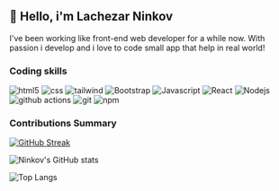 ## 👋 Hello,  i'm Lachezar Ninkov 
I've been working like front-end web developer for a while now.
With passion i develop and i love to code small app that help in real world!

<h3>Coding skills</h3>
<p>
  <img alt="html5" src="https://img.shields.io/badge/-HTML5-E34F26?style=flat-square&logo=html5&logoColor=white" />
  <img alt="css" src="https://img.shields.io/badge/-CSS3-1572B6?style=flat-square&logo=css5&logoColor=white" />
  <img alt="tailwind" src="https://img.shields.io/badge/-TailwindCSS-38B2AC?style=flat-square&logo=tailwindcss&logoColor=white" />
  <img alt="Bootstrap" src="https://img.shields.io/badge/-bootstrap-7953b3?style=flat-square&logo=javascript&logoColor=white" />
  <img alt="Javascript" src="https://img.shields.io/badge/-javascript-f7df1c?style=flat-square&logo=javascript&logoColor=black" />
  <img alt="React" src="https://img.shields.io/badge/-React-45b8d8?style=flat-square&logo=react&logoColor=white" />
  <img alt="Nodejs" src="https://img.shields.io/badge/-Nodejs-43853d?style=flat-square&logo=Node.js&logoColor=white" />
  <img alt="github actions" src="https://img.shields.io/badge/-Github_Actions-2088FF?style=flat-square&logo=github-actions&logoColor=white" />
  <img alt="git" src="https://img.shields.io/badge/-Git-F05032?style=flat-square&logo=git&logoColor=white" />
  <img alt="npm" src="https://img.shields.io/badge/-NPM-CB3837?style=flat-square&logo=npm&logoColor=white" />
</p>

<h3>Contributions Summary</h3>

[![GitHub Streak](https://github-readme-streak-stats.herokuapp.com?user=ninkov&theme=dark-smoky&hide_border=true)](https://git.io/streak-stats)

![Ninkov's GitHub stats](https://github-readme-stats.vercel.app/api?username=ninkov&hide_border=true&show_icons=true&bg_color=34322e&title_color=3ad353&icon_color=3ad353&text_bold=false&text_color=fff)


![Top Langs](https://github-readme-stats.vercel.app/api/top-langs/?username=ninkov&theme=tokyonight)
<!--
**ninkov/ninkov** is a ✨ _special_ ✨ repository because its `README.md` (this file) appears on your GitHub profile.

Here are some ideas to get you started:

- 🔭 I’m currently working on ...
- 🌱 I’m currently learning ...
- 👯 I’m looking to collaborate on ...
- 🤔 I’m looking for help with ...
- 💬 Ask me about ...
- 📫 How to reach me: ...
- 😄 Pronouns: ...
- ⚡ Fun fact: ...
-->
